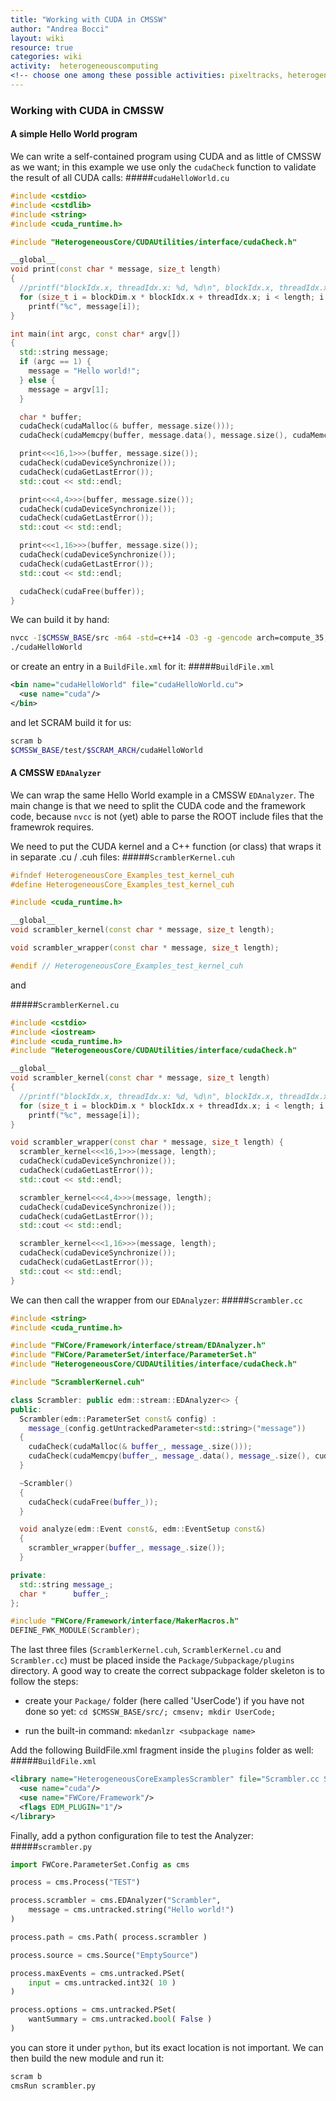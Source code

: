 ```yaml
---
title: "Working with CUDA in CMSSW"
author: "Andrea Bocci"
layout: wiki
resource: true
categories: wiki
activity:  heterogeneouscomputing
<!-- choose one among these possible activities: pixeltracks, heterogeneouscomputing, ml -->
---
```

### Working with CUDA in CMSSW

#### A simple Hello World program

We can write a self-contained program using CUDA and as little of CMSSW as we want; in this example we 
use only the `cudaCheck` function to validate the result of all CUDA calls:
#####`cudaHelloWorld.cu`
```c++
#include <cstdio>
#include <cstdlib>
#include <string>
#include <cuda_runtime.h>

#include "HeterogeneousCore/CUDAUtilities/interface/cudaCheck.h"

__global__
void print(const char * message, size_t length)
{
  //printf("blockIdx.x, threadIdx.x: %d, %d\n", blockIdx.x, threadIdx.x);
  for (size_t i = blockDim.x * blockIdx.x + threadIdx.x; i < length; i += blockDim.x * gridDim.x)
    printf("%c", message[i]);
}

int main(int argc, const char* argv[])
{
  std::string message;
  if (argc == 1) {
    message = "Hello world!";
  } else {
    message = argv[1];
  }

  char * buffer;
  cudaCheck(cudaMalloc(& buffer, message.size()));
  cudaCheck(cudaMemcpy(buffer, message.data(), message.size(), cudaMemcpyDefault));

  print<<<16,1>>>(buffer, message.size());
  cudaCheck(cudaDeviceSynchronize());
  cudaCheck(cudaGetLastError());
  std::cout << std::endl;

  print<<<4,4>>>(buffer, message.size());
  cudaCheck(cudaDeviceSynchronize());
  cudaCheck(cudaGetLastError());
  std::cout << std::endl;

  print<<<1,16>>>(buffer, message.size());
  cudaCheck(cudaDeviceSynchronize());
  cudaCheck(cudaGetLastError());
  std::cout << std::endl;

  cudaCheck(cudaFree(buffer));
}
```

We can build it by hand:
```bash
nvcc -I$CMSSW_BASE/src -m64 -std=c++14 -O3 -g -gencode arch=compute_35,code=sm_35 cudaHelloWorld.cu -o cudaHelloWorld
./cudaHelloWorld
```
or create an entry in a `BuildFile.xml` for it:
#####`BuildFile.xml`
```xml
<bin name="cudaHelloWorld" file="cudaHelloWorld.cu">
  <use name="cuda"/>
</bin>
```
and let SCRAM build it for us:
```bash
scram b
$CMSSW_BASE/test/$SCRAM_ARCH/cudaHelloWorld
```

#### A CMSSW `EDAnalyzer`

We can wrap the same Hello World example in a CMSSW `EDAnalyzer`.
The main change is that we need to split the CUDA code and the framework code, because `nvcc` is not (yet) able to
parse the ROOT include files that the framewrok requires.

We need to put the CUDA kernel and a C++ function (or class) that wraps it in separate .cu / .cuh files:
#####`ScramblerKernel.cuh`
```c++
#ifndef HeterogeneousCore_Examples_test_kernel_cuh
#define HeterogeneousCore_Examples_test_kernel_cuh

#include <cuda_runtime.h>

__global__
void scrambler_kernel(const char * message, size_t length);

void scrambler_wrapper(const char * message, size_t length);

#endif // HeterogeneousCore_Examples_test_kernel_cuh
```

and

#####`ScramblerKernel.cu`
```c++
#include <cstdio>
#include <iostream>
#include <cuda_runtime.h>
#include "HeterogeneousCore/CUDAUtilities/interface/cudaCheck.h"

__global__
void scrambler_kernel(const char * message, size_t length)
{
  //printf("blockIdx.x, threadIdx.x: %d, %d\n", blockIdx.x, threadIdx.x);
  for (size_t i = blockDim.x * blockIdx.x + threadIdx.x; i < length; i += blockDim.x * gridDim.x)
    printf("%c", message[i]);
}

void scrambler_wrapper(const char * message, size_t length) {
  scrambler_kernel<<<16,1>>>(message, length);
  cudaCheck(cudaDeviceSynchronize());
  cudaCheck(cudaGetLastError());
  std::cout << std::endl;

  scrambler_kernel<<<4,4>>>(message, length);
  cudaCheck(cudaDeviceSynchronize());
  cudaCheck(cudaGetLastError());
  std::cout << std::endl;

  scrambler_kernel<<<1,16>>>(message, length);
  cudaCheck(cudaDeviceSynchronize());
  cudaCheck(cudaGetLastError());
  std::cout << std::endl;
}
```

We can then call the wrapper from our `EDAnalyzer`:
#####`Scrambler.cc`
```c++
#include <string>
#include <cuda_runtime.h>

#include "FWCore/Framework/interface/stream/EDAnalyzer.h"
#include "FWCore/ParameterSet/interface/ParameterSet.h"
#include "HeterogeneousCore/CUDAUtilities/interface/cudaCheck.h"

#include "ScramblerKernel.cuh"

class Scrambler: public edm::stream::EDAnalyzer<> {
public:
  Scrambler(edm::ParameterSet const& config) :
    message_(config.getUntrackedParameter<std::string>("message"))
  {
    cudaCheck(cudaMalloc(& buffer_, message_.size()));
    cudaCheck(cudaMemcpy(buffer_, message_.data(), message_.size(), cudaMemcpyDefault));
  }

  ~Scrambler()
  {
    cudaCheck(cudaFree(buffer_));
  }

  void analyze(edm::Event const&, edm::EventSetup const&)
  {
    scrambler_wrapper(buffer_, message_.size());
  }

private:
  std::string message_;
  char *      buffer_;
};

#include "FWCore/Framework/interface/MakerMacros.h"
DEFINE_FWK_MODULE(Scrambler);
```

The last three files (```ScramblerKernel.cuh```, ```ScramblerKernel.cu``` and ```Scrambler.cc```) must be placed inside the ```Package/Subpackage/plugins``` directory. A good way to create the correct subpackage folder skeleton is to follow the steps:

- create your ```Package/``` folder (here called 'UserCode') if you have not done so yet: ```cd $CMSSW_BASE/src/; cmsenv; mkdir UserCode;```

- run the built-in command: ```mkedanlzr <subpackage name>```

Add the following BuildFile.xml fragment inside the ```plugins``` folder as well:
#####`BuildFile.xml`
```xml
<library name="HeterogeneousCoreExamplesScrambler" file="Scrambler.cc ScramblerKernel.cu">
  <use name="cuda"/>
  <use name="FWCore/Framework"/>
  <flags EDM_PLUGIN="1"/>
</library>
```

Finally, add a python configuration file to test the Analyzer:
#####`scrambler.py`
```python
import FWCore.ParameterSet.Config as cms

process = cms.Process("TEST")

process.scrambler = cms.EDAnalyzer("Scrambler",
    message = cms.untracked.string("Hello world!")
)

process.path = cms.Path( process.scrambler )

process.source = cms.Source("EmptySource")

process.maxEvents = cms.untracked.PSet(
    input = cms.untracked.int32( 10 )
)

process.options = cms.untracked.PSet(
    wantSummary = cms.untracked.bool( False )
)
```

you can store it under ```python```, but its exact location is not important. 
We can then build the new module and run it:
```bash
scram b
cmsRun scrambler.py
```